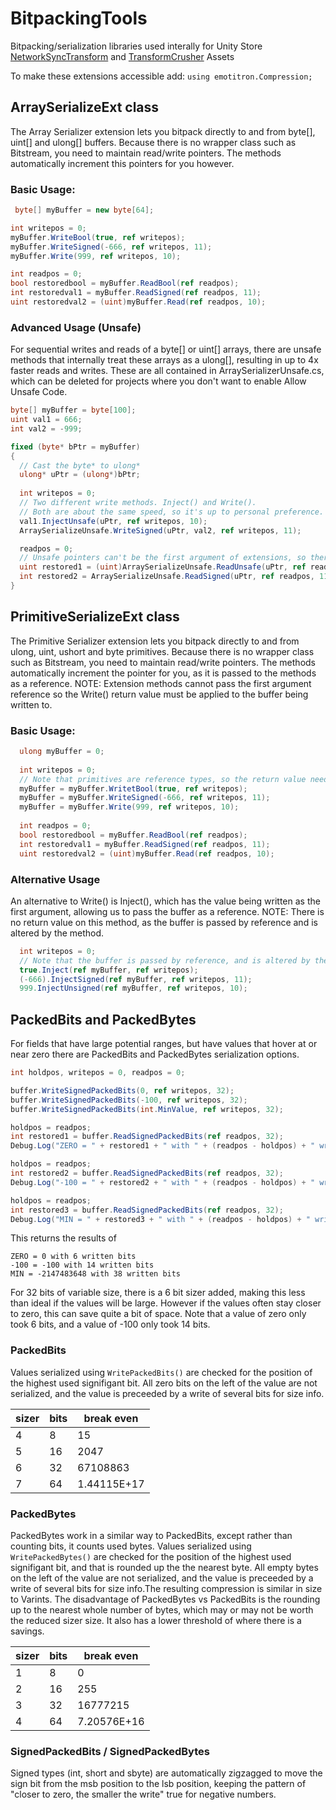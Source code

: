 # BitpackingTools
Bitpacking/serialization libraries used interally for Unity Store <a href="https://assetstore.unity.com/packages/tools/network/network-sync-transform-nst-98453">NetworkSyncTransform</a> and <a href="https://assetstore.unity.com/packages/tools/network/transform-crusher-free-version-117313">TransformCrusher</a> Assets 

To make these extensions accessible add:
```using emotitron.Compression;```

## ArraySerializeExt class

The Array Serializer extension lets you bitpack directly to and from byte[], uint[] and ulong[] buffers. Because there is no wrapper class such as Bitstream, you need to maintain read/write pointers. The methods automatically increment this pointers for you however.

### Basic Usage:
```cs
 byte[] myBuffer = new byte[64];

int writepos = 0;
myBuffer.WriteBool(true, ref writepos);
myBuffer.WriteSigned(-666, ref writepos, 11);
myBuffer.Write(999, ref writepos, 10);

int readpos = 0;
bool restoredbool = myBuffer.ReadBool(ref readpos);
int restoredval1 = myBuffer.ReadSigned(ref readpos, 11);
uint restoredval2 = (uint)myBuffer.Read(ref readpos, 10);
```
### Advanced Usage (Unsafe)
For sequential writes and reads of a byte[] or uint[] arrays, there are unsafe methods that internally treat these arrays as a ulong[], resulting in up to 4x faster reads and writes. These are all contained in ArraySerializerUnsafe.cs, which can be deleted for projects where you don't want to enable Allow Unsafe Code.
```cs
byte[] myBuffer = byte[100];
uint val1 = 666;
int val2 = -999;

fixed (byte* bPtr = myBuffer)
{
  // Cast the byte* to ulong*
  ulong* uPtr = (ulong*)bPtr;
  
  int writepos = 0;
  // Two different write methods. Inject() and Write(). 
  // Both are about the same speed, so it's up to personal preference.
  val1.InjectUnsafe(uPtr, ref writepos, 10);
  ArraySerializeUnsafe.WriteSigned(uPtr, val2, ref writepos, 11);

  readpos = 0;
  // Unsafe pointers can't be the first argument of extensions, so there is no pretty way to do this.
  uint restored1 = (uint)ArraySerializeUnsafe.ReadUnsafe(uPtr, ref readpos, 10);
  int restored2 = ArraySerializeUnsafe.ReadSigned(uPtr, ref readpos, 11);
}
```

## PrimitiveSerializeExt class

The Primitive Serializer extension lets you bitpack directly to and from ulong, uint, ushort and byte primitives. Because there is no wrapper class such as Bitstream, you need to maintain read/write pointers. The methods automatically increment the pointer for you, as it is passed to the methods as a reference. NOTE: Extension methods cannot pass the first argument reference so the Write() return value must be applied to the buffer being written to.

### Basic Usage:
```cs
  ulong myBuffer = 0;
  
  int writepos = 0;
  // Note that primitives are reference types, so the return value needs to be applied.
  myBuffer = myBuffer.WritetBool(true, ref writepos);
  myBuffer = myBuffer.WriteSigned(-666, ref writepos, 11);
  myBuffer = myBuffer.Write(999, ref writepos, 10);
  
  int readpos = 0;
  bool restoredbool = myBuffer.ReadBool(ref readpos);
  int restoredval1 = myBuffer.ReadSigned(ref readpos, 11);
  uint restoredval2 = (uint)myBuffer.Read(ref readpos, 10);
```

### Alternative Usage
An alternative to Write() is Inject(), which has the value being written as the first argument, allowing us to pass the buffer as a reference. NOTE: There is no return value on this method, as the buffer is passed by reference and is altered by the method.
```cs
  int writepos = 0;
  // Note that the buffer is passed by reference, and is altered by the method.
  true.Inject(ref myBuffer, ref writepos);
  (-666).InjectSigned(ref myBuffer, ref writepos, 11);
  999.InjectUnsigned(ref myBuffer, ref writepos, 10);
 ```

## PackedBits and PackedBytes
For fields that have large potential ranges, but have values that hover at or near zero there are PackedBits and PackedBytes serialization options.

```cs
int holdpos, writepos = 0, readpos = 0;

buffer.WriteSignedPackedBits(0, ref writepos, 32);
buffer.WriteSignedPackedBits(-100, ref writepos, 32);
buffer.WriteSignedPackedBits(int.MinValue, ref writepos, 32);

holdpos = readpos;
int restored1 = buffer.ReadSignedPackedBits(ref readpos, 32);
Debug.Log("ZERO = " + restored1 + " with " + (readpos - holdpos) + " written bits");

holdpos = readpos;
int restored2 = buffer.ReadSignedPackedBits(ref readpos, 32);
Debug.Log("-100 = " + restored2 + " with " + (readpos - holdpos) + " written bits");

holdpos = readpos;
int restored3 = buffer.ReadSignedPackedBits(ref readpos, 32);
Debug.Log("MIN = " + restored3 + " with " + (readpos - holdpos) + " written bits");
```

This returns the results of 
```
ZERO = 0 with 6 written bits
-100 = -100 with 14 written bits
MIN = -2147483648 with 38 written bits
```
For 32 bits of variable size, there is a 6 bit sizer added, making this less than ideal if the values will be large. However if the values often stay closer to zero, this can save quite a bit of space. Note that a value of zero only took 6 bits, and a value of -100 only took 14 bits.

### PackedBits
Values serialized using ``WritePackedBits()`` are checked for the position of the highest used signifigant bit. All zero bits on the left of the value are not serialized, and the value is preceeded by a write of several bits for size info.

| sizer | bits | break even  |
|-------|------|-------------|
| 4     | 8    | 15          |
| 5     | 16   | 2047        |
| 6     | 32   | 67108863    |
| 7     | 64   | 1.44115E+17 |

### PackedBytes
PackedBytes work in a similar way to PackedBits, except rather than counting bits, it counts used bytes. Values serialized using ``WritePackedBytes()`` are checked for the position of the highest used signifigant bit, and that is rounded up the the nearest byte. All empty bytes on the left of the value are not serialized, and the value is preceeded by a write of several bits for size info.The resulting compression is similar in size to Varints. The disadvantage of PackedBytes vs PackedBits is the rounding up to the nearest whole number of bytes, which may or may not be worth the reduced sizer size. It also has a lower threshold of where there is a savings.

| sizer | bits | break even  |
|-------|------|-------------|
| 1     | 8    | 0           |
| 2     | 16   | 255         |
| 3     | 32   | 16777215    |
| 4     | 64   | 7.20576E+16 |

### SignedPackedBits / SignedPackedBytes
Signed types (int, short and sbyte) are automatically zigzagged to move the sign bit from the msb position to the lsb position, keeping the pattern of "closer to zero, the smaller the write" true for negative numbers.
